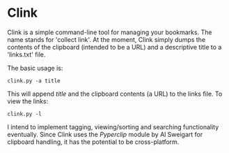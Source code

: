 Clink
=====

Clink is a simple command-line tool for managing your bookmarks. The name stands for 'collect link'. At the moment, Clink simply dumps the contents of the clipboard (intended to be a URL) and a descriptive title to a 'links.txt' file.

The basic usage is:

`clink.py -a title`

This will append _title_ and the clipboard contents (a URL) to the links file. To view the links:

`clink.py -l`

I intend to implement tagging, viewing/sorting and searching functionality eventually. Since Clink uses the _Pyperclip_ module by Al Sweigart for clipboard handling, it has the potential to be cross-platform.
